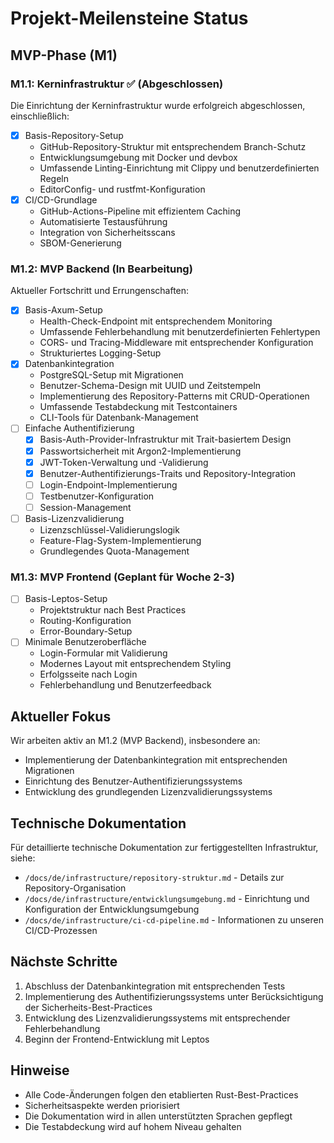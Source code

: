 # Projekt-Meilensteine Status

## MVP-Phase (M1)

### M1.1: Kerninfrastruktur ✅ (Abgeschlossen)

Die Einrichtung der Kerninfrastruktur wurde erfolgreich abgeschlossen, einschließlich:

- [x] Basis-Repository-Setup
  - GitHub-Repository-Struktur mit entsprechendem Branch-Schutz
  - Entwicklungsumgebung mit Docker und devbox
  - Umfassende Linting-Einrichtung mit Clippy und benutzerdefinierten Regeln
  - EditorConfig- und rustfmt-Konfiguration
- [x] CI/CD-Grundlage
  - GitHub-Actions-Pipeline mit effizientem Caching
  - Automatisierte Testausführung
  - Integration von Sicherheitsscans
  - SBOM-Generierung

### M1.2: MVP Backend (In Bearbeitung)

Aktueller Fortschritt und Errungenschaften:

- [x] Basis-Axum-Setup
  - Health-Check-Endpoint mit entsprechendem Monitoring
  - Umfassende Fehlerbehandlung mit benutzerdefinierten Fehlertypen
  - CORS- und Tracing-Middleware mit entsprechender Konfiguration
  - Strukturiertes Logging-Setup
- [x] Datenbankintegration
  - PostgreSQL-Setup mit Migrationen
  - Benutzer-Schema-Design mit UUID und Zeitstempeln
  - Implementierung des Repository-Patterns mit CRUD-Operationen
  - Umfassende Testabdeckung mit Testcontainers
  - CLI-Tools für Datenbank-Management
- [ ] Einfache Authentifizierung
  - [x] Basis-Auth-Provider-Infrastruktur mit Trait-basiertem Design
  - [x] Passwortsicherheit mit Argon2-Implementierung
  - [x] JWT-Token-Verwaltung und -Validierung
  - [x] Benutzer-Authentifizierungs-Traits und Repository-Integration
  - [ ] Login-Endpoint-Implementierung
  - [ ] Testbenutzer-Konfiguration
  - [ ] Session-Management
- [ ] Basis-Lizenzvalidierung
  - Lizenzschlüssel-Validierungslogik
  - Feature-Flag-System-Implementierung
  - Grundlegendes Quota-Management

### M1.3: MVP Frontend (Geplant für Woche 2-3)

- [ ] Basis-Leptos-Setup
  - Projektstruktur nach Best Practices
  - Routing-Konfiguration
  - Error-Boundary-Setup
- [ ] Minimale Benutzeroberfläche
  - Login-Formular mit Validierung
  - Modernes Layout mit entsprechendem Styling
  - Erfolgsseite nach Login
  - Fehlerbehandlung und Benutzerfeedback

## Aktueller Fokus

Wir arbeiten aktiv an M1.2 (MVP Backend), insbesondere an:

- Implementierung der Datenbankintegration mit entsprechenden Migrationen
- Einrichtung des Benutzer-Authentifizierungssystems
- Entwicklung des grundlegenden Lizenzvalidierungssystems

## Technische Dokumentation

Für detaillierte technische Dokumentation zur fertiggestellten Infrastruktur, siehe:

- `/docs/de/infrastructure/repository-struktur.md` - Details zur Repository-Organisation
- `/docs/de/infrastructure/entwicklungsumgebung.md` - Einrichtung und Konfiguration der Entwicklungsumgebung
- `/docs/de/infrastructure/ci-cd-pipeline.md` - Informationen zu unseren CI/CD-Prozessen

## Nächste Schritte

1. Abschluss der Datenbankintegration mit entsprechenden Tests
2. Implementierung des Authentifizierungssystems unter Berücksichtigung der Sicherheits-Best-Practices
3. Entwicklung des Lizenzvalidierungssystems mit entsprechender Fehlerbehandlung
4. Beginn der Frontend-Entwicklung mit Leptos

## Hinweise

- Alle Code-Änderungen folgen den etablierten Rust-Best-Practices
- Sicherheitsaspekte werden priorisiert
- Die Dokumentation wird in allen unterstützten Sprachen gepflegt
- Die Testabdeckung wird auf hohem Niveau gehalten
